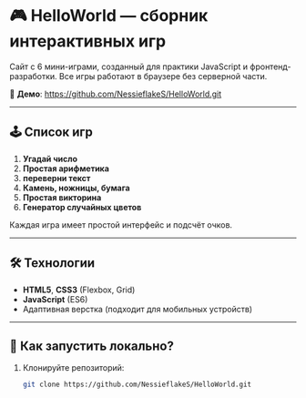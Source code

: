 # 🎮 HelloWorld — сборник интерактивных игр

Сайт с 6 мини-играми, созданный для практики JavaScript и фронтенд-разработки. Все игры работают в браузере без серверной части.

🔹 **Демо**: https://github.com/NessieflakeS/HelloWorld.git

---

## 🕹️ Список игр
1. **Угадай число**  
2. **Простая арифметика** 
3. **переверни текст**  
4. **Камень, ножницы, бумага**  
5. **Простая викторина**  
6. **Генератор случайных цветов**  

Каждая игра имеет простой интерфейс и подсчёт очков.

---

## 🛠 Технологии
- **HTML5**, **CSS3** (Flexbox, Grid)  
- **JavaScript** (ES6)  
- Адаптивная верстка (подходит для мобильных устройств)  

---

## 🚀 Как запустить локально?
1. Клонируйте репозиторий:
   ```bash
   git clone https://github.com/NessieflakeS/HelloWorld.git
